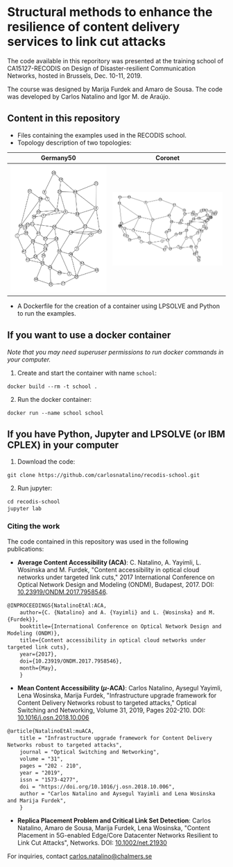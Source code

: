 # Structural methods to enhance the resilience of content delivery services to link cut attacks

The code available in this reporitory was presented at the training school of CA15127-RECODIS on Design of Disaster-resilient Communication Networks, hosted in Brussels, Dec. 10-11, 2019.

The course was designed by Marija Furdek and Amaro de Sousa. The code was developed by Carlos Natalino and Igor M. de Araújo.

## Content in this repository

- Files containing the examples used in the RECODIS school.
- Topology description of two topologies:

Germany50             |  Coronet
:-------------------------:|:-------------------------:
![](./results/Germany50_original.svg)  |  ![](./results/Coronet_original.svg)

- A Dockerfile for the creation of a container using LPSOLVE and Python to run the examples.

## If you want to use a docker container

*Note that you may need superuser permissions to run docker commands in your computer.*

1. Create and start the container with name `school`:

```
docker build --rm -t school .
```


2. Run the docker container:
```
docker run --name school school
```

## If you have Python, Jupyter and LPSOLVE (or IBM CPLEX) in your computer

1. Download the code:
```
git clone https://github.com/carlosnatalino/recodis-school.git
```

2. Run jupyter:
```
cd recodis-school
jupyter lab
```

### Citing the work

The code contained in this repository was used in the following publications:

- **Average Content Accessibility (ACA)**: C. Natalino, A. Yayimli, L. Wosinska and M. Furdek, "Content accessibility in optical cloud networks under targeted link cuts," 2017 International Conference on Optical Network Design and Modeling (ONDM), Budapest, 2017. DOI: [10.23919/ONDM.2017.7958546](https://doi.org/10.23919/ONDM.2017.7958546).
```
@INPROCEEDINGS{NatalinoEtAl:ACA,
    author={C. {Natalino} and A. {Yayimli} and L. {Wosinska} and M. {Furdek}},
    booktitle={International Conference on Optical Network Design and Modeling (ONDM)},
    title={Content accessibility in optical cloud networks under targeted link cuts},
    year={2017},
    doi={10.23919/ONDM.2017.7958546},
    month={May},
    }
```

- **Mean Content Accessibility ($\mu$-ACA)**: Carlos Natalino, Aysegul Yayimli, Lena Wosinska, Marija Furdek, "Infrastructure upgrade framework for Content Delivery Networks robust to targeted attacks," Optical Switching and Networking, Volume 31, 2019, Pages 202-210. DOI: [10.1016/j.osn.2018.10.006](https://doi.org/10.1016/j.osn.2018.10.006)
```
@article{NatalinoEtAl:muACA,
    title = "Infrastructure upgrade framework for Content Delivery Networks robust to targeted attacks",
    journal = "Optical Switching and Networking",
    volume = "31",
    pages = "202 - 210",
    year = "2019",
    issn = "1573-4277",
    doi = "https://doi.org/10.1016/j.osn.2018.10.006",
    author = "Carlos Natalino and Aysegul Yayimli and Lena Wosinska and Marija Furdek",
    }
```

- **Replica Placement Problem and Critical Link Set Detection**: Carlos Natalino, Amaro de Sousa, Marija Furdek, Lena Wosinska, "Content Placement in 5G-enabled Edge/Core Datacenter Networks Resilient to Link Cut Attacks", Networks. DOI: [10.1002/net.21930](https://doi.org/10.1002/net.21930)

For inquiries, contact carlos.natalino@chalmers.se


